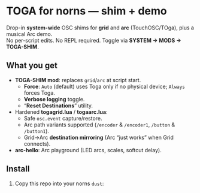 # TOGA for norns — shim + demo

Drop-in **system-wide** OSC shims for **grid** and **arc** (TouchOSC/TOga), plus a musical Arc demo.  
No per-script edits. No REPL required. Toggle via **SYSTEM → MODS → TOGA-SHIM**.

## What you get
- **TOGA-SHIM mod**: replaces `grid`/`arc` at script start.
  - **Force**: `Auto` (default) uses Toga only if no physical device; `Always` forces Toga.
  - **Verbose logging** toggle.
  - “**Reset Destinations**” utility.
- Hardened **togagrid.lua** / **togaarc.lua**:
  - Safe `osc.event` capture/restore.
  - Arc path variants supported (`/encoder` & `/encoder1`, `/button` & `/button1`).
  - Grid→Arc **destination mirroring** (Arc “just works” when Grid connects).
- **arc-hello**: Arc playground (LED arcs, scales, softcut delay).

## Install
1. Copy this repo into your norns `dust`:
